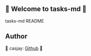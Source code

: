 ## 👋 Welcome to tasks-md 🚀  

tasks-md README  
  
  
## Author  

🤖 casjay: [Github](https://github.com/casjay) 🤖  
